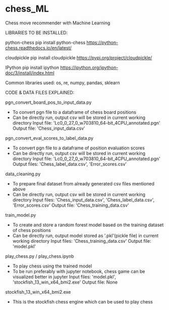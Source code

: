 # chess_ML
Chess move recommender with Machine Learning

LIBRARIES TO BE INSTALLED:

python-chess
pip install python-chess
https://python-chess.readthedocs.io/en/latest/

cloudpickle
pip install cloudpickle
https://pypi.org/project/cloudpickle/

IPython
pip install ipython
https://ipython.org/ipython-doc/3/install/index.html

Common libraries used:
os, re, numpy, pandas, sklearn


CODE & DATA FILES EXPLAINED:

pgn_convert_board_pos_to_input_data.py
- To convert pgn file to a dataframe of chess board positions
- Can be directly run, output csv will be stored in current working directory
Input file: 'Lc0_0_27_0_w703810_64-bit_4CPU_annotated.pgn'
Output file: 'Chess_input_data.csv' 

pgn_convert_eval_scores_to_label_data.py
- To convert pgn file to a dataframe of position evaluation scores
- Can be directly run, output csv will be stored in current working directory
Input file: 'Lc0_0_27_0_w703810_64-bit_4CPU_annotated.pgn'
Output files: 'Chess_label_data.csv', 'Error_scores.csv'

data_cleaning.py
- To prepare final dataset from already generated csv files mentioned above
- Can be directly run, output csv will be stored in current working directory
Input files: 'Chess_input_data.csv', 'Chess_label_data.csv', 'Error_scores.csv'
Output file: 'Chess_training_data.csv' 

train_model.py
- To create and store a random forest model based on the training dataset of chess positions 
- Can be directly run, output model stored as '.pkl'(pickle file) in current working directory
Input files: 'Chess_training_data.csv'
Output file: 'model.pkl' 

play_chess.py / play_chess.ipynb
- To play chess using the trained model
- To be run preferably with jupyter notebook, chess game can be visualized better in jupyter
Input files: 'model.pkl', 'stockfish_13_win_x64_bmi2.exe'
Output file: None

stockfish_13_win_x64_bmi2.exe
- This is the stockfish chess engine which can be used to play chess

